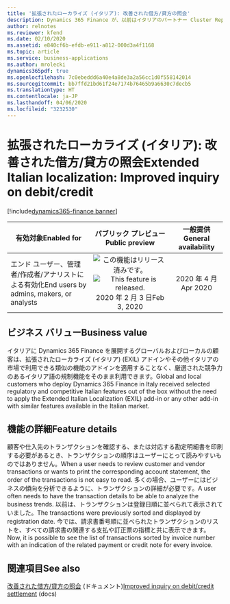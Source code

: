 ```yaml
---
title: '拡張されたローカライズ (イタリア): 改善された借方/貸方の照会'
description: Dynamics 365 Finance が、以前はイタリアのパートナー Cluster Reply によって提供された、拡張されたローカライズ (イタリア) (EXIL) アドインでのみ利用可能であった、イタリア語固有の機能セットが利用できるように拡張されました。
author: relnotes
ms.reviewer: kfend
ms.date: 02/10/2020
ms.assetid: e840cf6b-efdb-e911-a812-000d3a4f1168
ms.topic: article
ms.service: business-applications
ms.author: mrolecki
dynamics365pdf: true
ms.openlocfilehash: 7c0ebeddd6a40e4a8de3a2a56cc1d0f558142014
ms.sourcegitcommit: bb7ffd21bd61f24e7174b76465b9a6630c7decb5
ms.translationtype: HT
ms.contentlocale: ja-JP
ms.lasthandoff: 04/06/2020
ms.locfileid: "3232530"
---
```

# <a name="extended-italian-localization-improved-inquiry-on-debitcredit"></a><span data-ttu-id="34729-103">拡張されたローカライズ (イタリア): 改善された借方/貸方の照会</span><span class="sxs-lookup"><span data-stu-id="34729-103">Extended Italian localization: Improved inquiry on debit/credit</span></span>
[!include[dynamics365-finance banner](../includes/dynamics365-finance.md)]

| <span data-ttu-id="34729-104">有効対象</span><span class="sxs-lookup"><span data-stu-id="34729-104">Enabled for</span></span>    |  <span data-ttu-id="34729-105">パブリック プレビュー</span><span class="sxs-lookup"><span data-stu-id="34729-105">Public preview</span></span> | <span data-ttu-id="34729-106">一般提供</span><span class="sxs-lookup"><span data-stu-id="34729-106">General availability</span></span> | 
| ---------- | :----------: |:----------: |
|<span data-ttu-id="34729-107">エンド ユーザー、管理者/作成者/アナリストによる有効化</span><span class="sxs-lookup"><span data-stu-id="34729-107">End users by admins, makers, or analysts</span></span>|<span data-ttu-id="34729-108">![この機能はリリース済みです。](/dynamics365-release-plan/media/green-checkmark.png "この機能はリリース済みです。")</span><span class="sxs-lookup"><span data-stu-id="34729-108">![This feature is released.](/dynamics365-release-plan/media/green-checkmark.png "This feature is released.")</span></span> <span data-ttu-id="34729-109">2020 年 2 月 3 日</span><span class="sxs-lookup"><span data-stu-id="34729-109">Feb 3, 2020</span></span>| <span data-ttu-id="34729-110">2020 年 4 月</span><span class="sxs-lookup"><span data-stu-id="34729-110">Apr 2020</span></span>|


## <a name="business-value"></a><span data-ttu-id="34729-111">ビジネス バリュー</span><span class="sxs-lookup"><span data-stu-id="34729-111">Business value</span></span>
<!-- bv start -->
<span data-ttu-id="34729-112">イタリアに Dynamics 365 Finance を展開するグローバルおよびローカルの顧客は、拡張されたローカライズ (イタリア) (EXIL) アドインやその他イタリアの市場で利用できる類似の機能のアドインを適用することなく、厳選された競争力のあるイタリア語の規制機能をそのまま利用できます。</span><span class="sxs-lookup"><span data-stu-id="34729-112">Global and local customers who deploy Dynamics 365 Finance in Italy received selected regulatory and competitive Italian features out of the box without the need to apply the Extended Italian Localization (EXIL) add-in or any other add-in with similar features available in the Italian market.</span></span>
<!-- bv end -->



## <a name="feature-details"></a><span data-ttu-id="34729-113">機能の詳細</span><span class="sxs-lookup"><span data-stu-id="34729-113">Feature details</span></span>
<!--feature detail start -->
<span data-ttu-id="34729-114">顧客や仕入先のトランザクションを確認する、または対応する勘定明細書を印刷する必要があるとき、トランザクションの順序はユーザーにとって読みやすいものではありません。</span><span class="sxs-lookup"><span data-stu-id="34729-114">When a user needs to review customer and vendor transactions or wants to print the corresponding account statement, the order of the transactions is not easy to read.</span></span> <span data-ttu-id="34729-115">多くの場合、ユーザーにはビジネスの傾向を分析できるように、トランザクションの詳細が必要です。</span><span class="sxs-lookup"><span data-stu-id="34729-115">A user often needs to have the transaction details to be able to analyze the business trends.</span></span> <span data-ttu-id="34729-116">以前は、トランザクションは登録日順に並べられて表示されていました。</span><span class="sxs-lookup"><span data-stu-id="34729-116">The transactions were previously sorted and displayed by registration date.</span></span> <span data-ttu-id="34729-117">今では、請求書番号順に並べられたトランザクションのリストを、すべての請求書の関連する支払や訂正票の指標と共に表示できます。</span><span class="sxs-lookup"><span data-stu-id="34729-117">Now, it is possible to see the list of transactions sorted by invoice number with an indication of the related payment or credit note for every invoice.</span></span>
<!--feature detail end -->










## <a name="see-also"></a><span data-ttu-id="34729-118">関連項目</span><span class="sxs-lookup"><span data-stu-id="34729-118">See also</span></span>


<!--docs start-->
<span data-ttu-id="34729-119">[改善された借方/貸方の照会](https://docs.microsoft.com/dynamics365/finance/localizations/emea-ita-exil-improved-inquiry-settlement) (ドキュメント)</span><span class="sxs-lookup"><span data-stu-id="34729-119">[Improved inquiry on debit/credit settlement](https://docs.microsoft.com/dynamics365/finance/localizations/emea-ita-exil-improved-inquiry-settlement) (docs)</span></span>
<!--docs end-->

